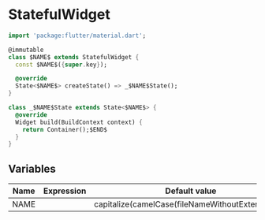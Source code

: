 # StatefulWidget

```dart
import 'package:flutter/material.dart';

@immutable
class $NAME$ extends StatefulWidget {
  const $NAME$({super.key});

  @override
  State<$NAME$> createState() => _$NAME$State();
}

class _$NAME$State extends State<$NAME$> {
  @override
  Widget build(BuildContext context) {
    return Container();$END$
  }
}
```

## Variables

| Name   | Expression | Default value |
|--------|------------|---------------|
| NAME   |            |capitalize(camelCase(fileNameWithoutExtension()))|
